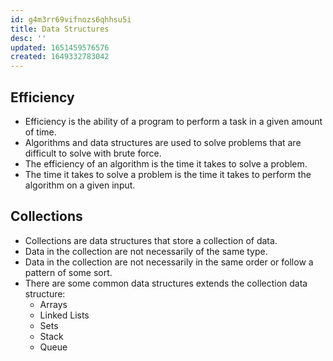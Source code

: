 ```yaml
---
id: g4m3rr69vifnozs6qhhsu5i
title: Data Structures
desc: ''
updated: 1651459576576
created: 1649332783042
---
```


## Efficiency

- Efficiency is the ability of a program to perform a task in a given amount of time.
- Algorithms and data structures are used to solve problems that are difficult to solve with brute force.
- The efficiency of an algorithm is the time it takes to solve a problem.
- The time it takes to solve a problem is the time it takes to perform the algorithm on a given input.

## Collections

- Collections are data structures that store a collection of data.
- Data in the collection are not necessarily of the same type.
- Data in the collection are not necessarily in the same order or follow a pattern of some sort.
- There are some common data structures extends the collection data structure:
  - Arrays
  - Linked Lists
  - Sets
  - Stack
  - Queue

